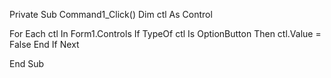 Private Sub Command1_Click()
Dim ctl As Control

For Each ctl In Form1.Controls
If TypeOf ctl Is OptionButton Then
ctl.Value = False
End If
Next

End Sub
